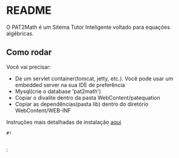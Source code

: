 # README

O PAT2Math é um Sitema Tutor Inteligente voltado para equações algébricas.

## Como rodar

Você vai precisar:

- De um servlet container(tomcat, jetty, etc.). Você pode usar um embedded server na sua IDE de preferência
- Mysql(crie o database 'pat2math')
- Copiar o divalite dentro da pasta WebContent/patequation
- Copiar as dependências(pasta lib) dentro do diretório WebContent/WEB-INF

Instruções mais detalhadas de instalação [aqui](https://www.dropbox.com/s/bguip423r5rv5ur/Instru%C3%A7%C3%B5es%20de%20instala%C3%A7%C3%A3o%20dos%20arquivos%20e%20programas%20necess%C3%A1rios.pdf?dl=0)
```
#!


```
: